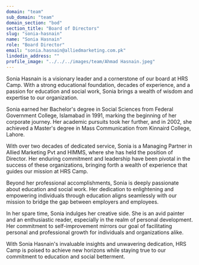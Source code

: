 ```yaml
---
domain: "team"
sub_domain: "team"
domain_section: "bod"
section_title: "Board of Directors"
slug: "sonia-hasnain"
name: "Sonia Hasnain"
role: "Board Director"
email: "sonia.hasnain@alliedmarketing.com.pk"
lindedin_address: ""
profile_image: "../../../images/team/Ahmad Hasnain.jpeg"
---
```


Sonia Hasnain is a visionary leader and a cornerstone of our board at HRS Camp. With a strong educational foundation, decades of experience, and a passion for education and social work, Sonia brings a wealth of wisdom and expertise to our organization.

Sonia earned her Bachelor's degree in Social Sciences from Federal Government College, Islamabad in 1991, marking the beginning of her corporate journey. Her academic pursuits took her further, and in 2002, she achieved a Master's degree in Mass Communication from Kinnaird College, Lahore.

With over two decades of dedicated service, Sonia is a Managing Partner in Allied Marketing Pvt and HIMMS, where she has held the position of Director. Her enduring commitment and leadership have been pivotal in the success of these organizations, bringing forth a wealth of experience that guides our mission at HRS Camp.

Beyond her professional accomplishments, Sonia is deeply passionate about education and social work. Her dedication to enlightening and empowering individuals through education aligns seamlessly with our mission to bridge the gap between employers and employees.

In her spare time, Sonia indulges her creative side. She is an avid painter and an enthusiastic reader, especially in the realm of personal development. Her commitment to self-improvement mirrors our goal of facilitating personal and professional growth for individuals and organizations alike.

With Sonia Hasnain's invaluable insights and unwavering dedication, HRS Camp is poised to achieve new horizons while staying true to our commitment to education and social betterment.

